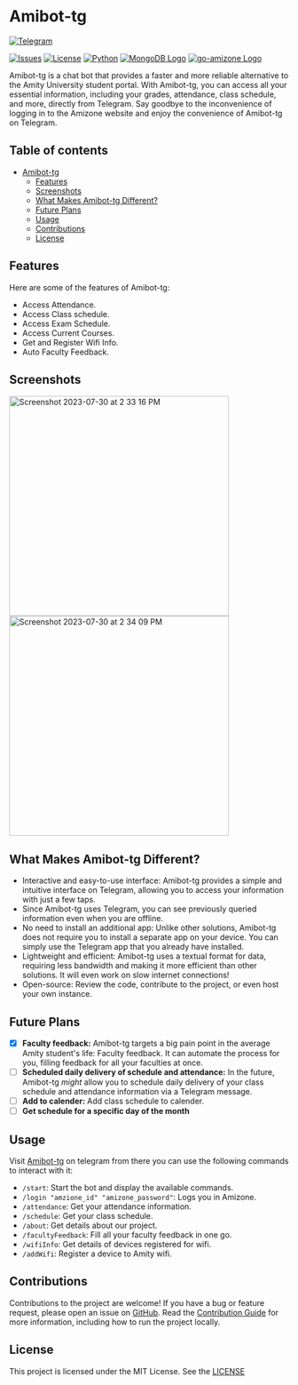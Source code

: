 # Amibot-tg

[![Telegram](https://img.shields.io/static/v1?logo=Telegram&logoColor=fff&labelColor=1e96d1&label=Amibot&message=⬅️%20Click%20to%20use%20&color=50524f)](https://t.me/AmiAliasBot)

[![Issues](https://img.shields.io/github/issues/achintya-7/amibot-tg?logo=github)](https://github.com/achintya-7/amibot-tg/issues)
[![License](https://img.shields.io/github/license/achintya-7/amibot-tg)](./LICENSE)
[![Python](https://img.shields.io/static/v1?logo=Python&logoColor=ffdd54&labelColor=3670a0&label=Python&message=^3.11&color=50524f)](./poetry.lock)
[![MongoDB Logo](https://img.shields.io/badge/-MongoDB-47A248?logo=MongoDB&logoColor=fff)](mongodb)
[![go-amizone Logo](https://img.shields.io/badge/go%20amizone-2D8CFF?logo=go&logoColor=white)](https://github.com/ditsuke/go-amizone)

Amibot-tg is a chat bot that provides a faster and more reliable alternative to the Amity University student portal. With Amibot-tg, you can access all your essential information, including your grades, attendance, class schedule, and more, directly from Telegram. Say goodbye to the inconvenience of logging in to the Amizone website and enjoy the convenience of Amibot-tg on Telegram.

## Table of contents

- [Amibot-tg](#amibot-tg)
  - [Features](#features)
  - [Screenshots](#screenshots)
  - [What Makes Amibot-tg Different?](#what-makes-amibot-tg-different)
  - [Future Plans](#future-plans)
  - [Usage](#usage)
  - [Contributions](#contributions)
  - [License](#license)

## Features

Here are some of the features of Amibot-tg:

- Access Attendance.
- Access Class schedule.
- Access Exam Schedule.
- Access Current Courses.
- Get and Register Wifi Info.
- Auto Faculty Feedback.

## Screenshots
<img width="396" alt="Screenshot 2023-07-30 at 2 33 16 PM" src="https://github.com/asetalias/amibot-tg/assets/14011425/0ea0d3ef-f176-4e45-b73b-4d310b77c435">
<img width="396" alt="Screenshot 2023-07-30 at 2 34 09 PM" src="https://github.com/asetalias/amibot-tg/assets/14011425/1ab9e922-ad97-40e5-8f53-425e7860a873">




## What Makes Amibot-tg Different?

- Interactive and easy-to-use interface: Amibot-tg provides a simple and intuitive interface on Telegram, allowing you to access your information with just a few taps.
- Since Amibot-tg uses Telegram, you can see previously queried information even when you are offline.
- No need to install an additional app: Unlike other solutions, Amibot-tg does not require you to install a separate app on your device. You can simply use the Telegram app that you already have installed.
- Lightweight and efficient: Amibot-tg uses a textual format for data, requiring less bandwidth and making it more efficient than other solutions. It will even work on slow internet connections!
- Open-source: Review the code, contribute to the project, or even host your own instance.

## Future Plans

- [x] **Faculty feedback:** Amibot-tg targets a big pain point in the average Amity student's life: Faculty feedback. It can automate the process for you, filling feedback for all your faculties at once.
- [ ] **Scheduled daily delivery of schedule and attendance:** In the future, Amibot-tg _might_ allow you to schedule daily delivery of your class schedule and attendance information via a Telegram message.
- [ ] **Add to calender:** Add class schedule to calender.
- [ ] **Get schedule for a specific day of the month** 

## Usage

Visit [Amibot-tg](https://t.me/Achintya_test_bot) on telegram from there you can use the following commands to interact with it:

- `/start`: Start the bot and display the available commands.
- `/login "amzione_id" "amizone_password"`: Logs you in Amizone.
- `/attendance`: Get your attendance information.
- `/schedule`: Get your class schedule.
- `/about`: Get details about our project.
- `/facultyFeedback`: Fill all your faculty feedback in one go.
- `/wifiInfo`: Get details of devices registered for wifi.
- `/addWifi`: Register a device to Amity wifi.

## Contributions

Contributions to the project are welcome! If you have a bug or feature request, please open an issue on [GitHub](https://github.com/achintya-7/amibot-tg). Read the [Contribution Guide](./CONTRIBUTING.md) for more information, including how to run the project locally.

## License

This project is licensed under the MIT License. See the [LICENSE](LICENSE)
